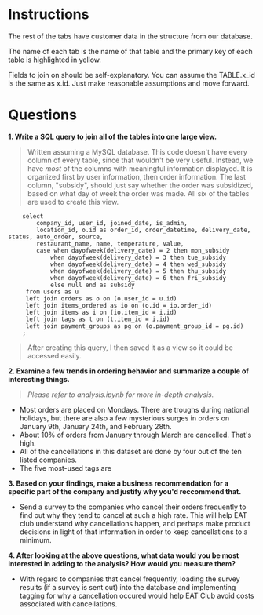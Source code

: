 Instructions
============

The rest of the tabs have customer data in the structure from our database.

The name of each tab is the name of that table and the primary key of each table is highlighted in yellow.

Fields to join on should be self-explanatory. You can assume the TABLE.x_id is the same as x.id. Just make reasonable assumptions and move forward.

Questions
=========

**1. Write a SQL query to join all of the tables into one large view.**

> Written assuming a MySQL database.
> This code doesn't have every column of every table, since that wouldn't be very useful. 
> Instead, we have *most* of the columns with meaningful information displayed.
> It is organized first by user information, then order information. The last column, "subsidy", should just say whether the order was subsidized, based on what day of week the order was made.
> All six of the tables are used to create this view. 

        select
            company_id, user_id, joined_date, is_admin,
            location_id, o.id as order_id, order_datetime, delivery_date, status, auto_order, source, 
            restaurant_name, name, temperature, value, 
            case when dayofweek(delivery_date) = 2 then mon_subsidy 
                when dayofweek(delivery_date) = 3 then tue_subsidy
                when dayofweek(delivery_date) = 4 then wed_subsidy 
                when dayofweek(delivery_date) = 5 then thu_subsidy 
                when dayofweek(delivery_date) = 6 then fri_subsidy 
                else null end as subsidy
         from users as u 
         left join orders as o on (o.user_id = u.id)
         left join items_ordered as io on (o.id = io.order_id)
         left join items as i on (io.item_id = i.id)
         left join tags as t on (t.item_id = i.id)
         left join payment_groups as pg on (o.payment_group_id = pg.id)
        ;

>After creating this query, I then saved it as a view so it could be accessed 
>easily.

**2. Examine a few trends in ordering behavior and summarize a couple of interesting things.**
> *Please refer to analysis.ipynb for more in-depth analysis.*

 - Most orders are placed on Mondays. There are troughs during national holidays, but there are also a few mysterious surges in orders on January 9th, January 24th, and February 28th.
 - About 10% of orders from January through March are cancelled. That's high.
 - All of the cancellations in this dataset are done by four out of the ten listed companies.
 - The five most-used tags are

**3. Based on your findings, make a business recommendation for a specific part of the company and justify why you'd reccommend that.**

- Send a survey to the companies who cancel their orders frequently to find out why they tend to cancel at such a high rate. This will help EAT club understand why cancellations happen, and perhaps make product decisions in light of that information in order to keep cancellations to a minimum.

**4. After looking at the above questions, what data would you be most interested in adding to the analysis? How would you measure them?**

- With regard to companies that cancel frequently, loading the survey results (if a survey is sent out) into the database and implementing tagging for why a cancellation occured would help EAT Club avoid costs associated with cancellations.
